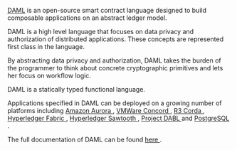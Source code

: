 [DAML](https://daml.com) is an open-source smart contract language designed to build composable
applications on an abstract ledger model.

DAML is a high level language that focuses on data privacy and authorization of distributed
applications. These concepts are represented first class in the language.

By abstracting data privacy and authorization, DAML takes the burden of the programmer to think
about concrete cryptographic primitives and lets her focus on workflow logic.

DAML is a statically typed functional language.

Applications specified in DAML can be deployed on a growing number of platforms including
<a href="https://aws.amazon.com/rds/aurora"> Amazon Aurora </a>,
<a href="https://vmware.github.io/concord-bft"> VMWare Concord </a>,
<a href="https://www.corda.net">  R3 Corda </a>,
<a href="https://www.hyperledger.org/projects/fabric"> Hyperledger Fabric </a>,
<a href="https://sawtooth.hyperledger.org"> Hyperledger Sawtooth </a>,
<a href="https://projectdabl.com"> Project DABL </a> and <a href="https://www.postgresql.org"> PostgreSQL </a>.


The full documentation of DAML can be found <a href="https://docs.daml.com"> here </a>.
